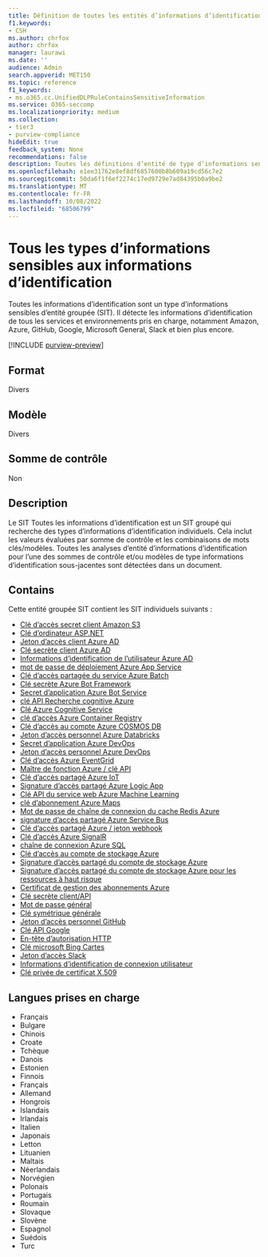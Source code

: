 ```yaml
---
title: Définition de toutes les entités d’informations d’identification
f1.keywords:
- CSH
ms.author: chrfox
author: chrfox
manager: laurawi
ms.date: ''
audience: Admin
search.appverid: MET150
ms.topic: reference
f1_keywords:
- ms.o365.cc.UnifiedDLPRuleContainsSensitiveInformation
ms.service: O365-seccomp
ms.localizationpriority: medium
ms.collection:
- tier3
- purview-compliance
hideEdit: true
feedback_system: None
recommendations: false
description: Toutes les définitions d’entité de type d’informations sensibles d’informations d’identification.
ms.openlocfilehash: e1ee31762e8ef8df6857600b8b609a19cd56c7e2
ms.sourcegitcommit: 50da6f1f6ef2274c17ed9729e7ad84395b0a9be2
ms.translationtype: MT
ms.contentlocale: fr-FR
ms.lasthandoff: 10/08/2022
ms.locfileid: "68506799"
---
```

# <a name="all-credential-sensitive-information-types"></a>Tous les types d’informations sensibles aux informations d’identification

Toutes les informations d’identification sont un type d’informations sensibles d’entité groupée (SIT). Il détecte les informations d’identification de tous les services et environnements pris en charge, notamment Amazon, Azure, GitHub, Google, Microsoft General, Slack et bien plus encore.

[!INCLUDE [purview-preview](../includes/purview-preview.md)]

## <a name="format"></a>Format

Divers

## <a name="pattern"></a>Modèle

Divers

## <a name="checksum"></a>Somme de contrôle

Non

## <a name="description"></a>Description

Le SIT Toutes les informations d’identification est un SIT groupé qui recherche des types d’informations d’identification individuels. Cela inclut les valeurs évaluées par somme de contrôle et les combinaisons de mots clés/modèles. Toutes les analyses d’entité d’informations d’identification pour l’une des sommes de contrôle et/ou modèles de type informations d’identification sous-jacentes sont détectées dans un document.

## <a name="contains"></a>Contains

Cette entité groupée SIT contient les SIT individuels suivants :

- [Clé d’accès secret client Amazon S3](sit-defn-amazon-s3-client-secret-access-key.md)
- [Clé d’ordinateur ASP.NET](sit-defn-asp-net-machine-key.md) 
- [Jeton d’accès client Azure AD](sit-defn-azure-ad-client-access-token.md) 
- [Clé secrète client Azure AD](sit-defn-azure-ad-client-secret.md) 
- [Informations d’identification de l’utilisateur Azure AD](sit-defn-azure-ad-user-credentials.md)
- [mot de passe de déploiement Azure App Service](sit-defn-azure-app-service-deployment-password.md)
- [Clé d’accès partagée du service Azure Batch](sit-defn-azure-batch-shared-access-key.md) 
- [Clé secrète Azure Bot Framework](sit-defn-azure-bot-framework-secret-key.md) 
- [Secret d’application Azure Bot Service](sit-defn-azure-bot-service-app-secret.md) 
- [clé API Recherche cognitive Azure](sit-defn-azure-cognitive-search-api-key.md) 
- [Clé Azure Cognitive Service](sit-defn-azure-cognitive-service-key.md) 
- [clé d’accès Azure Container Registry](sit-defn-azure-container-registry-access-key.md) 
- [Clé d’accès au compte Azure COSMOS DB](sit-defn-azure-cosmos-db-account-access-key.md)
- [Jeton d’accès personnel Azure Databricks](sit-defn-azure-databricks-personal-access-token.md)
- [Secret d’application Azure DevOps](sit-defn-azure-devops-app-secret.md) 
- [Jeton d’accès personnel Azure DevOps](sit-defn-azure-devops-personal-access-token.md) 
- [Clé d’accès Azure EventGrid](sit-defn-azure-eventgrid-access-key.md) 
- [Maître de fonction Azure / clé API](sit-defn-azure-function-master-api-key.md) 
- [Clé d’accès partagé Azure IoT](sit-defn-azure-iot-shared-access-key.md)
- [Signature d’accès partagé Azure Logic App](sit-defn-azure-logic-app-shared-access-signature.md)
- [Clé API du service web Azure Machine Learning](sit-defn-azure-machine-learning-web-service-api-key.md) 
- [clé d’abonnement Azure Maps](sit-defn-azure-maps-subscription-key.md) 
- [Mot de passe de chaîne de connexion du cache Redis Azure](sit-defn-azure-redis-cache-connection-string-password.md)
- [signature d’accès partagé Azure Service Bus](sit-defn-azure-service-bus-shared-access-signature.md) 
- [Clé d’accès partagé Azure / jeton webhook](sit-defn-azure-shared-access-key-web-hook-token.md)
- [Clé d’accès Azure SignalR](sit-defn-azure-signalr-access-key.md) 
- [chaîne de connexion Azure SQL](sit-defn-azure-sql-connection-string.md)
- [Clé d’accès au compte de stockage Azure](sit-defn-azure-storage-account-access-key.md)
- [Signature d’accès partagé du compte de stockage Azure](sit-defn-azure-storage-account-shared-access-signature.md) 
- [Signature d’accès partagé du compte de stockage Azure pour les ressources à haut risque](sit-defn-azure-storage-account-shared-access-signature-high-risk-resources.md) 
- [Certificat de gestion des abonnements Azure](sit-defn-azure-subscription-management-certificate.md) 
- [Clé secrète client/API](sit-defn-client-secret-api-key.md)
- [Mot de passe général](sit-defn-general-password.md) 
- [Clé symétrique générale](sit-defn-general-symmetric-key.md)
- [Jeton d’accès personnel GitHub](sit-defn-github-personal-access-token.md)
- [Clé API Google](sit-defn-google-api-key.md) 
- [En-tête d’autorisation HTTP](sit-defn-http-authorization-header.md)
- [Clé microsoft Bing Cartes](sit-defn-google-api-key.md)
- [Jeton d’accès Slack](sit-defn-slack-access-token.md) 
- [Informations d’identification de connexion utilisateur](sit-defn-user-login-credentials.md)
- [Clé privée de certificat X.509](sit-defn-x-509-certificate-private-key.md)

## <a name="supported-languages"></a>Langues prises en charge

- Français
- Bulgare
- Chinois
- Croate
- Tchèque
- Danois
- Estonien
- Finnois
- Français
- Allemand
- Hongrois
- Islandais
- Irlandais
- Italien
- Japonais
- Letton
- Lituanien
- Maltais
- Néerlandais
- Norvégien
- Polonais
- Portugais
- Roumain
- Slovaque
- Slovène
- Espagnol
- Suédois
- Turc